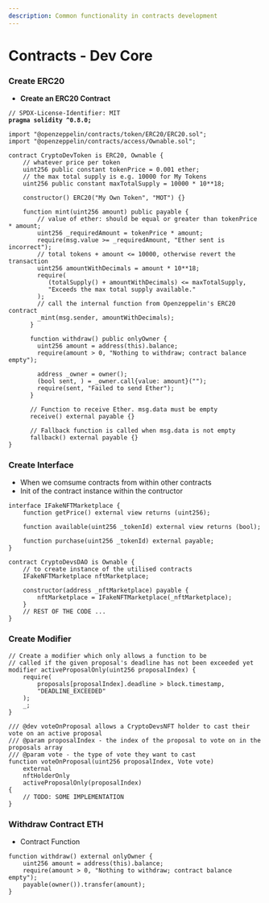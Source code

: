 ```yaml
---
description: Common functionality in contracts development
---
```


# Contracts - Dev Core

### **Create ERC20**&#x20;

* **Create an ERC20 Contract**

<pre class="language-solidity"><code class="lang-solidity">// SPDX-License-Identifier: MIT
<strong>pragma solidity ^0.8.0;
</strong>
import "@openzeppelin/contracts/token/ERC20/ERC20.sol";
import "@openzeppelin/contracts/access/Ownable.sol";

contract CryptoDevToken is ERC20, Ownable {
    // whatever price per token
    uint256 public constant tokenPrice = 0.001 ether;
    // the max total supply is e.g. 10000 for My Tokens
    uint256 public constant maxTotalSupply = 10000 * 10**18;
    
    constructor() ERC20("My Own Token", "MOT") {}
    
    function mint(uint256 amount) public payable {
        // value of ether: should be equal or greater than tokenPrice * amount;
        uint256 _requiredAmount = tokenPrice * amount;
        require(msg.value >= _requiredAmount, "Ether sent is incorrect");
        // total tokens + amount &#x3C;= 10000, otherwise revert the transaction
        uint256 amountWithDecimals = amount * 10**18;
        require(
           (totalSupply() + amountWithDecimals) &#x3C;= maxTotalSupply,
           "Exceeds the max total supply available."
        );
        // call the internal function from Openzeppelin's ERC20 contract
        _mint(msg.sender, amountWithDecimals);
      }
      
      function withdraw() public onlyOwner {
        uint256 amount = address(this).balance;
        require(amount > 0, "Nothing to withdraw; contract balance empty");
        
        address _owner = owner();
        (bool sent, ) = _owner.call{value: amount}("");
        require(sent, "Failed to send Ether");
      }
      
      // Function to receive Ether. msg.data must be empty
      receive() external payable {}

      // Fallback function is called when msg.data is not empty
      fallback() external payable {}
}
</code></pre>

### Create Interface

* When we comsume contracts from within other contracts
* Init of the contract instance within the contructor

```solidity
interface IFakeNFTMarketplace {
    function getPrice() external view returns (uint256);
    
    function available(uint256 _tokenId) external view returns (bool);

    function purchase(uint256 _tokenId) external payable;
}

contract CryptoDevsDAO is Ownable {
    // to create instance of the utilised contracts
    IFakeNFTMarketplace nftMarketplace;
    
    constructor(address _nftMarketplace) payable {
        nftMarketplace = IFakeNFTMarketplace(_nftMarketplace);
    }
    // REST OF THE CODE ...
}
```

### Create Modifier

```solidity
// Create a modifier which only allows a function to be
// called if the given proposal's deadline has not been exceeded yet
modifier activeProposalOnly(uint256 proposalIndex) {
    require(
        proposals[proposalIndex].deadline > block.timestamp,
        "DEADLINE_EXCEEDED"
    );
    _;
}

/// @dev voteOnProposal allows a CryptoDevsNFT holder to cast their vote on an active proposal
/// @param proposalIndex - the index of the proposal to vote on in the proposals array
/// @param vote - the type of vote they want to cast
function voteOnProposal(uint256 proposalIndex, Vote vote)
    external
    nftHolderOnly
    activeProposalOnly(proposalIndex)
{
    // TODO: SOME IMPLEMENTATION
}
```

### Withdraw Contract ETH

* Contract Function

```solidity
function withdraw() external onlyOwner {
    uint256 amount = address(this).balance;
    require(amount > 0, "Nothing to withdraw; contract balance empty");
    payable(owner()).transfer(amount);
}
```
